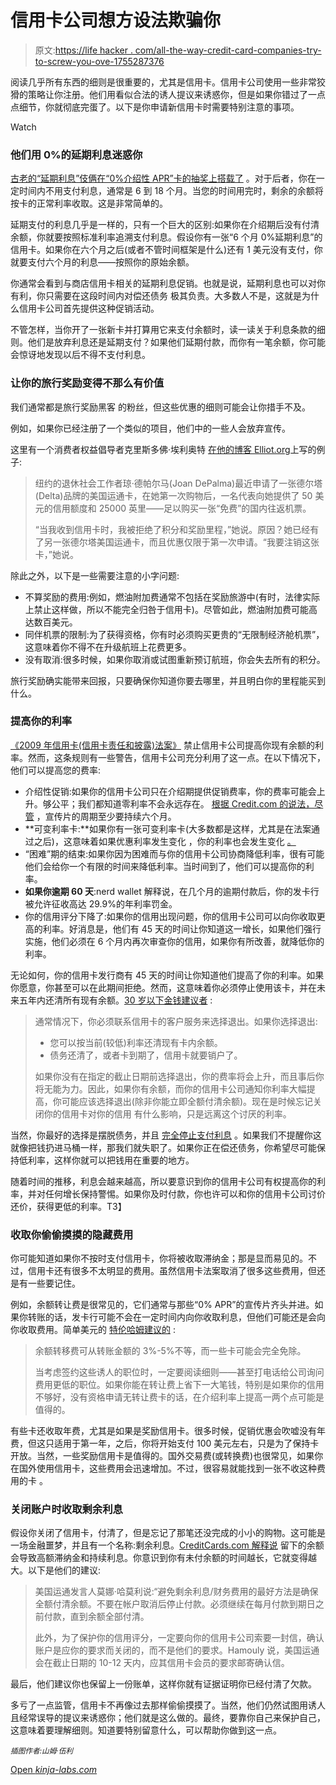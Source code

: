 # 信用卡公司想方设法欺骗你

> 原文:[https://life hacker . com/all-the-way-credit-card-companies-try-to-screw-you-ove-1755287376](https://lifehacker.com/all-the-ways-credit-card-companies-try-to-screw-you-ove-1755287376)

阅读几乎所有东西的细则是很重要的，尤其是信用卡。信用卡公司使用一些非常狡猾的策略让你注册。他们用看似合法的诱人提议来诱惑你，但是如果你错过了一点点细节，你就彻底完蛋了。以下是你申请新信用卡时需要特别注意的事项。

Watch

### 他们用 0%的延期利息迷惑你

[古老的“延期利息”伎俩在“0%介绍性 APR”卡的抽奖上搭载了](https://lifehacker.com/why-store-credit-cards-are-almost-always-a-terrible-ide-1748208490) 。对于后者，你在一定时间内不用支付利息，通常是 6 到 18 个月。当您的时间用完时，剩余的余额将按卡的正常利率收取。这是非常简单的。

延期支付的利息几乎是一样的，只有一个巨大的区别:如果你在介绍期后没有付清余额，你就要按照标准利率追溯支付利息。假设你有一张“6 个月 0%延期利息”的信用卡。如果你在六个月之后(或者不管时间框架是什么)还有 1 美元没有支付，你就要支付六个月的利息——按照你的原始余额。

你通常会看到与商店信用卡相关的延期利息促销。也就是说，延期利息也可以对你有利，你只需要在这段时间内对偿还债务 极其负责。大多数人不是，这就是为什么信用卡公司首先提供这种促销活动。

不管怎样，当你开了一张新卡并打算用它来支付余额时，读一读关于利息条款的细则。他们是放弃利息还是延期支付？如果他们延期付款，而你有一笔余额，你可能会惊讶地发现以后不得不支付利息。

### 让你的旅行奖励变得不那么有价值

我们通常都是旅行奖励黑客 的粉丝，但这些优惠的细则可能会让你措手不及。

例如，如果你已经注册了一个类似的项目，他们中的一些人会放弃宣传。

这里有一个消费者权益倡导者克里斯多佛·埃利奥特 [在他的博客 Elliot.org](http://elliott.org/advice-you-can-take/whats-the-price-of-a-travel-credit-card-headache-free/)上写的例子:

> 纽约的退休社会工作者琼·德帕尔马(Joan DePalma)最近申请了一张德尔塔(Delta)品牌的美国运通卡，在她第一次购物后，一名代表向她提供了 50 美元的信用额度和 25000 英里——足以购买一张“免费”的国内往返机票。
> 
> “当我收到信用卡时，我被拒绝了积分和奖励里程，”她说。原因？她已经有了另一张德尔塔美国运通卡，而且优惠仅限于第一次申请。“我要注销这张卡，”她说。

除此之外，以下是一些需要注意的小字问题:

*   不算奖励的费用:例如，燃油附加费通常不包括在奖励旅游中(有时，法律实际上禁止这样做，所以不能完全归咎于信用卡)。尽管如此，燃油附加费可能高达数百美元。
*   同伴机票的限制:为了获得资格，你有时必须购买更贵的“无限制经济舱机票”，这意味着你不得不在升级航班上花费更多。
*   没有取消:很多时候，如果你取消或试图重新预订航班，你会失去所有的积分。

旅行奖励确实能带来回报，只要确保你知道你要去哪里，并且明白你的里程能买到什么。

### 提高你的利率

[《2009 年信用卡(信用卡责任和披露)法案》](https://en.wikipedia.org/wiki/Credit_CARD_Act_of_2009) 禁止信用卡公司提高你现有余额的利率。然而，这条规则有一些警告，信用卡公司充分利用了这一点。在以下情况下，他们可以提高您的费率:

*   介绍性促销:如果你的信用卡公司只在介绍期提供促销费率，你的费率可能会上升。够公平；我们都知道零利率不会永远存在。 [根据 Credit.com 的说法，尽管](https://www.credit.com/credit-law/credit-card-act-of-2009/) ，宣传片的周期至少要持续六个月。
*   **可变利率卡:**如果你有一张可变利率卡(大多数都是这样，尤其是在法案通过之后)，这意味着如果优惠利率发生变化 ，你的利率也会发生变化 [。](http://www.fedprimerate.com/)
*   “困难”期的结束:如果你因为困难而与你的信用卡公司协商降低利率，很有可能他们会给你一个有限的时间来降低利率。当时间到了，他们可以提高你的利率。
*   **如果你逾期 60 天**:nerd wallet 解释说，在几个月的逾期付款后，你的发卡行被允许征收高达 29.9%的年利率罚金。
*   你的信用评分下降了:如果你的信用出现问题，你的信用卡公司可以向你收取更高的利率。好消息是，他们有 45 天的时间让你知道这一增长，如果他们强行实施，他们必须在 6 个月内再次审查你的信用，如果你有所改善，就降低你的利率。

无论如何，你的信用卡发行商有 45 天的时间让你知道他们提高了你的利率。如果你愿意，你甚至可以在此期间拒绝。然而，这意味着你必须停止使用该卡，并在未来五年内还清所有现有余额。[30 岁以下金钱建议者](http://www.moneyunder30.com/credit-card-raised-interest-rate-what-to-do) :

> 通常情况下，你必须联系信用卡的客户服务来选择退出。如果你选择退出:
> 
> *   您可以按当前(较低)利率还清现有卡内余额。
> *   债务还清了，或者卡到期了，信用卡就要销户了。
> 
> 如果你没有在指定的截止日期前选择退出，你的费率将会上升，而且事后你将无能为力。因此，如果你有余额，而你的信用卡公司通知你利率大幅提高，你可能应该选择退出(除非你能立即全额付清余额)。现在是时候忘记关闭你的信用卡对你的信用 有什么影响，只是远离这个讨厌的利率。

当然，你最好的选择是摆脱债务，并且 [完全停止支付利息](https://lifehacker.com/paying-off-credit-cards-is-the-best-financial-return-fo-1496724814) 。如果我们不提醒你这就像把钱扔进马桶一样，那我们就失职了。如果你正在偿还债务，你希望尽可能保持低利率，这样你就可以把钱用在重要的地方。

随着时间的推移，利息会越来越高，所以要意识到你的信用卡公司有权提高你的利率，并对任何增长保持警惕。如果你及时付款，你也许可以和你的信用卡公司讨价还价，获得更低的利率。T3】

### 收取你偷偷摸摸的隐藏费用

你可能知道如果你不按时支付信用卡，你将被收取滞纳金；那是显而易见的。不过，信用卡还有很多不太明显的费用。虽然信用卡法案取消了很多这些费用，但还是有一些要记住。

例如，余额转让费是很常见的，它们通常与那些“0% APR”的宣传片齐头并进。如果你转账的话，发卡行可能不会在一定时间内向你收取利息，但他们可能还是会向你收取费用。简单美元的 [特伦哈姆建议的](http://www.thesimpledollar.com/hidden-credit-card-fees/) :

> 余额转移费可从转账金额的 3%-5%不等，而一些卡可能会完全免除。
> 
> 当考虑签约这些诱人的职位时，一定要阅读细则——甚至打电话给公司询问费用更低的职位。如果你能在转让费上省下一大笔钱，特别是如果你的信用不够好，没有资格申请无转让费卡的话，在介绍利率上提高一两个点可能是值得的。

有些卡还收取年费，尤其是如果是奖励信用卡。很多时候，促销优惠会吹嘘没有年费，但这只适用于第一年，之后，你将开始支付 100 美元左右，只是为了保持卡开放。当然，一些奖励信用卡是值得的。国外交易费(或转换费)也很常见，如果你在国外使用信用卡，这些费用会迅速增加。不过，很容易就能找到一张不收这种费用的卡 。

### 关闭账户时收取剩余利息

假设你关闭了信用卡，付清了，但是忘记了那笔还没完成的小小的购物。这可能是一场金融噩梦，并且有一个名称:剩余利息。[CreditCards.com 解释说](http://www.creditcards.com/credit-card-news/5-sneaky-credit-card-tricks-1267.php) 留下的余额会导致高额滞纳金和持续利息。你意识到你有未付余额的时间越长，它就变得越大。以下是他们的建议:

> 美国运通发言人莫娜·哈莫利说:“避免剩余利息/财务费用的最好方法是确保全额付清余额。不要在帐户取消后停止付款。必须继续在每月付款到期日之前付款，直到余额全部付清。
> 
> 此外，为了保护你的信用评分，一定要向你的信用卡公司索要一封信，确认账户是应你的要求而关闭的，而不是他们的要求。Hamouly 说，美国运通会在截止日期的 10-12 天内，应其信用卡会员的要求邮寄确认信。

最后，他们建议你也保留上一份账单，这样你就有证据证明你已经付清了欠款。

多亏了一点监管，信用卡不再像过去那样偷偷摸摸了。当然，他们仍然试图用诱人且经常误导的提议来诱惑你；他们就是这么做的。最终，要靠你自己来保护自己，这意味着要理解细则。知道要特别留意什么，可以帮助你做到这一点。

<small>*插图作者:山姆·伍利*</small>

[Open *kinja-labs.com*](http://kinja-labs.com/related-widget/?posts=1658094283,1755154299,475987594&title=Recommended%20stories)